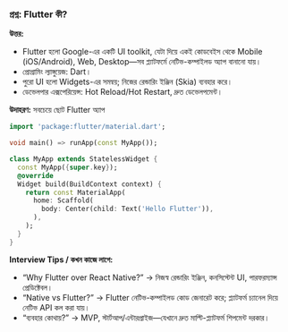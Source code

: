 ### প্রশ্ন: Flutter কী?

**উত্তর:**

- Flutter হলো Google-এর একটি UI toolkit, যেটা দিয়ে একই কোডবেইস থেকে Mobile (iOS/Android), Web, Desktop—সব প্ল্যাটফর্মে নেটিভ-কম্পাইলড অ্যাপ বানানো যায়।
- প্রোগ্রামিং ল্যাঙ্গুয়েজ: Dart।
- পুরো UI হলো Widgets-এর সমন্বয়; নিজের রেন্ডারিং ইঞ্জিন (Skia) ব্যবহার করে।
- ডেভেলপার এক্সপেরিয়েন্স: Hot Reload/Hot Restart, দ্রুত ডেভেলপমেন্ট।

**উদাহরণ:** সবচেয়ে ছোট Flutter অ্যাপ

```dart
import 'package:flutter/material.dart';

void main() => runApp(const MyApp());

class MyApp extends StatelessWidget {
  const MyApp({super.key});
  @override
  Widget build(BuildContext context) {
    return const MaterialApp(
      home: Scaffold(
        body: Center(child: Text('Hello Flutter')),
      ),
    );
  }
}
```

**Interview Tips / কখন কাজে লাগে:**

- “Why Flutter over React Native?” → নিজস্ব রেন্ডারিং ইঞ্জিন, কনসিস্টেন্ট UI, পারফরম্যান্স প্রেডিক্টেবল।
- “Native vs Flutter?” → Flutter নেটিভ-কম্পাইলড কোড জেনারেট করে; প্ল্যাটফর্ম চ্যানেল দিয়ে নেটিভ API কল করা যায়।
- “ব্যবহার কোথায়?” → MVP, স্টার্টআপ/এন্টারপ্রাইজ—যেখানে দ্রুত মাল্টি-প্ল্যাটফর্ম শিপমেন্ট দরকার।


